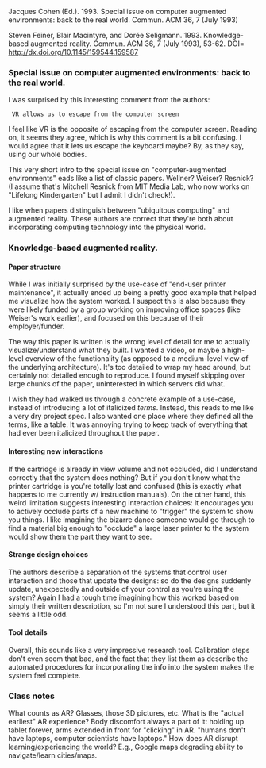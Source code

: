 Jacques Cohen (Ed.). 1993. Special issue on computer augmented environments: back to the real world. Commun. ACM 36, 7 (July 1993) 

Steven Feiner, Blair Macintyre, and Dorée Seligmann. 1993. Knowledge-based augmented reality. Commun. ACM 36, 7 (July 1993), 53-62. DOI= http://dx.doi.org/10.1145/159544.159587

### Special issue on computer augmented environments: back to the real world.

I was surprised by this interesting comment from the authors:
```
 VR allows us to escape from the computer screen 
```
I feel like VR is the opposite of escaping from the computer screen. Reading on, it seems they agree, which is why this comment is a bit confusing. I would agree that it lets us escape the keyboard maybe? By, as they say, using our whole bodies. 

This very short intro to the special issue on "computer-augmented environments" eads like a list of classic papers. Wellner? Weiser? Resnick? (I assume that's Mitchell Resnick from MIT Media Lab, who now works on "Lifelong Kindergarten" but I admit I didn't check!). 

I like when papers distinguish between "ubiquitous computing" and augmented reality. These authors are correct that they're both about incorporating computing technology into the physical world. 


### Knowledge-based augmented reality.
#### Paper structure
While I was initially surprised by the use-case of "end-user printer maintenance", it actually ended up being a pretty good example that helped me visualize how the system worked. I suspect this is also because they were likely funded by a group working on improving office spaces (like Weiser's work earlier), and focused on this because of their employer/funder. 

The way this paper is written is the wrong level of detail for me to actually visualize/understand what they built. I wanted a video, or maybe a high-level overview of the functionality (as opposed to a medium-level view of the underlying architecture). It's too detailed to wrap my head around, but certainly not detailed enough to reproduce. I found myself skipping over large chunks of the paper, uninterested in which servers did what.

I wish they had walked us through a concrete example of a use-case, instead of introducing a lot of italicized _terms_. Instead, this reads to me like a very dry project spec. I also wanted one place where they defined all the terms, like a table. It was annoying trying to keep track of everything that had ever been italicized throughout the paper.

#### Interesting new interactions
If the cartridge is already in view volume and not occluded, did I understand correctly that the system does nothing? But if you don't know what the printer cartridge is you're totally lost and confused (this is exactly what happens to me currently w/ instruction manuals). On the other hand, this weird limitation suggests interesting interaction choices: it encourages you to actively occlude parts of a new machine to "trigger" the system to show you things. I like imagining the bizarre dance someone would go through to find a material big enough to "occlude" a large laser printer to the system would show them the part they want to see.

#### Strange design choices
The authors describe a separation of the systems that control user interaction and those that update the designs: so do the designs suddenly update, unexpectedly and outside of your control as you're using the system? Again I had a tough time imagining how this worked based on simply their written description, so I'm not sure I understood this part, but it seems a little odd.

#### Tool details
Overall, this sounds like a very impressive research tool. Calibration steps don't even seem that bad, and the fact that they list them as describe the automated procedures for incorporating the info into the system makes the system feel complete.


### Class notes

What counts as AR? Glasses, those 3D pictures, etc. What is the "actual earliest" AR experience?
Body discomfort always a part of it: holding up tablet forever, arms extended in front for "clicking" in AR.
"humans don't have laptops, computer scientists have laptops."
How does AR disrupt learning/experiencing the world? E.g., Google maps degrading ability to navigate/learn cities/maps.
